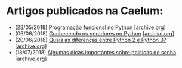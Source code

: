 # Artigos publicados na Caelum:

- (23/05/2018) [Programação funcional no Python](https://blog.caelum.com.br/programacao-funcional-no-python) [[archive.org](https://web.archive.org/web/20200908231422/https%3A%2F%2Fblog.caelum.com.br%2Fprogramacao-funcional-no-python%2F)]
- (06/06/2018) [Conhecendo os geradores no Python](https://blog.caelum.com.br/conhecendo-os-geradores-no-python) [[archive.org](https://web.archive.org/web/20200908231351/https%3A%2F%2Fblog.caelum.com.br%2Fconhecendo-os-geradores-no-python%2F)]
- (20/06/2018) [Quais as diferenças entre Python 2 e Python 3?](https://blog.caelum.com.br/quais-as-diferencas-entre-python-2-e-python-3) [[archive.org](https://web.archive.org/web/20200908231325/https%3A%2F%2Fblog.caelum.com.br%2Fquais-as-diferencas-entre-python-2-e-python-3%2F)]
- (18/07/2018) [Algumas dicas importantes sobre políticas de senha](https://blog.caelum.com.br/dicas-politicas-de-senha) [[archive.org](https://web.archive.org/web/20200908231305/https%3A%2F%2Fblog.caelum.com.br%2Fdicas-politicas-de-senha%2F)]

